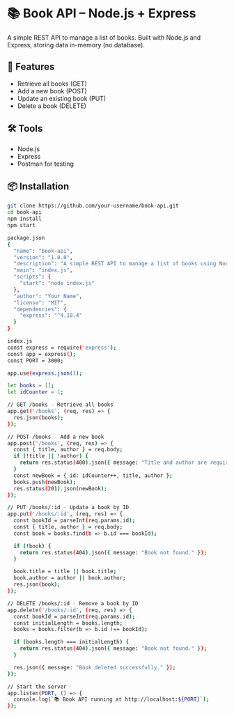 # 📚 Book API – Node.js + Express

A simple REST API to manage a list of books. Built with Node.js and Express, storing data in-memory (no database).

## 🚀 Features
- Retrieve all books (GET)
- Add a new book (POST)
- Update an existing book (PUT)
- Delete a book (DELETE)

## 🛠 Tools
- Node.js
- Express
- Postman for testing

## 📦 Installation

```bash
git clone https://github.com/your-username/book-api.git
cd book-api
npm install
npm start

package.json
{
  "name": "book-api",
  "version": "1.0.0",
  "description": "A simple REST API to manage a list of books using Node.js and Express.",
  "main": "index.js",
  "scripts": {
    "start": "node index.js"
  },
  "author": "Your Name",
  "license": "MIT",
  "dependencies": {
    "express": "^4.18.4"
  }
}

index.js
const express = require('express');
const app = express();
const PORT = 3000;

app.use(express.json());

let books = [];
let idCounter = 1;

// GET /books - Retrieve all books
app.get('/books', (req, res) => {
  res.json(books);
});

// POST /books - Add a new book
app.post('/books', (req, res) => {
  const { title, author } = req.body;
  if (!title || !author) {
    return res.status(400).json({ message: "Title and author are required." });
  }
  const newBook = { id: idCounter++, title, author };
  books.push(newBook);
  res.status(201).json(newBook);
});

// PUT /books/:id - Update a book by ID
app.put('/books/:id', (req, res) => {
  const bookId = parseInt(req.params.id);
  const { title, author } = req.body;
  const book = books.find(b => b.id === bookId);

  if (!book) {
    return res.status(404).json({ message: "Book not found." });
  }

  book.title = title || book.title;
  book.author = author || book.author;
  res.json(book);
});

// DELETE /books/:id - Remove a book by ID
app.delete('/books/:id', (req, res) => {
  const bookId = parseInt(req.params.id);
  const initialLength = books.length;
  books = books.filter(b => b.id !== bookId);

  if (books.length === initialLength) {
    return res.status(404).json({ message: "Book not found." });
  }

  res.json({ message: "Book deleted successfully." });
});

// Start the server
app.listen(PORT, () => {
  console.log(`📚 Book API running at http://localhost:${PORT}`);
});
